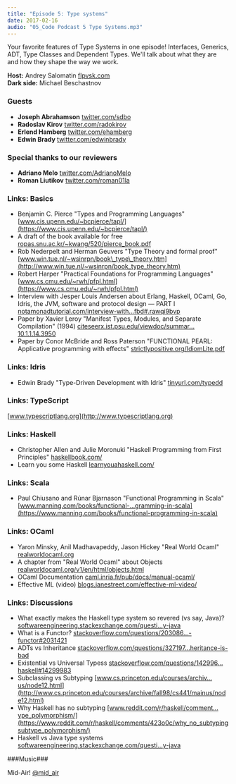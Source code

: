 ```yaml
---
title: "Episode 5: Type systems"
date: 2017-02-16
audio: "05_Code Podcast 5 Type Systems.mp3"
---
```


Your favorite features of Type Systems in one episode! Interfaces, Generics, ADT, Type Classes and Dependent Types. We'll talk about what they are and how they shape the way we work.

**Host:** Andrey Salomatin [flpvsk.com](https://flpvsk.com)<br />
**Dark side:** Michael Beschastnov

### Guests ###

- **Joseph Abrahamson** [twitter.com/sdbo](https://twitter.com/sdbo)
- **Radoslav Kirov** [twitter.com/radokirov](https://twitter.com/radokirov)
- **Erlend Hamberg** [twitter.com/ehamberg](https://twitter.com/ehamberg)
- **Edwin Brady** [twitter.com/edwinbrady](https://twitter.com/edwinbrady)

### Special thanks to our reviewers ###
- **Adriano Melo** [twitter.com/AdrianoMelo](https://twitter.com/AdrianoMelo)
- **Roman Liutikov** [twitter.com/roman01la](https://twitter.com/roman01la)

### Links: Basics ###
- Benjamin C. Pierce "Types and Programming Languages" [www.cis.upenn.edu/~bcpierce/tapl/](https://www.cis.upenn.edu/~bcpierce/tapl/)
- A draft of the book available for free [ropas.snu.ac.kr/~kwang/520/pierce_book.pdf](http://ropas.snu.ac.kr/~kwang/520/pierce_book.pdf)
- Rob Nederpelt and Herman Geuvers "Type Theory and formal proof" [www.win.tue.nl/~wsinrpn/book\_type\_theory.htm](http://www.win.tue.nl/~wsinrpn/book_type_theory.htm)
- Robert Harper "Practical Foundations for Programming Languages" [www.cs.cmu.edu/~rwh/pfpl.html](https://www.cs.cmu.edu/~rwh/pfpl.html)
- Interview with Jesper Louis Andersen about Erlang, Haskell, OCaml, Go, Idris, the JVM, software and protocol design — PART I [notamonadtutorial.com/interview-with…fbd#.rawqi9bvp](https://notamonadtutorial.com/interview-with-jesper-louis-andersen-about-erlang-haskell-ocaml-go-idris-the-jvm-software-and-b0de06440fbd#.9gmbqkdx5)
- Paper by Xavier Leroy "Manifest Types, Modules, and Separate Compilation" (1994) [citeseerx.ist.psu.edu/viewdoc/summar…10.1.1.14.3950](http://citeseerx.ist.psu.edu/viewdoc/summary?doi=10.1.1.14.3950)
- Paper by Conor McBride and Ross Paterson "FUNCTIONAL PEARL: Applicative programming with effects" [strictlypositive.org/IdiomLite.pdf](http://strictlypositive.org/IdiomLite.pdf)

### Links: Idris

- Edwin Brady "Type-Driven Development with Idris" [tinyurl.com/typedd](https://tinyurl.com/typedd)

### Links: TypeScript

[www.typescriptlang.org](http://www.typescriptlang.org)

### Links: Haskell

- Christopher Allen and Julie Moronuki "Haskell Programming from First Principles" [haskellbook.com/](http://haskellbook.com/)
- Learn you some Haskell [learnyouahaskell.com/](http://learnyouahaskell.com/)

### Links: Scala

- Paul Chiusano and Rúnar Bjarnason "Functional Programming in Scala" [www.manning.com/books/functional-…gramming-in-scala](https://www.manning.com/books/functional-programming-in-scala)

### Links: OCaml

- Yaron Minsky, Anil Madhavapeddy, Jason Hickey "Real World Ocaml" [realworldocaml.org](https://realworldocaml.org/)
- A chapter from "Real World Ocaml" about Objects [realworldocaml.org/v1/en/html/objects.html](https://realworldocaml.org/v1/en/html/objects.html)
- OCaml Documentation [caml.inria.fr/pub/docs/manual-ocaml/](http://caml.inria.fr/pub/docs/manual-ocaml/)
- Effective ML (video) [blogs.janestreet.com/effective-ml-video/](https://blogs.janestreet.com/effective-ml-video/)

### Links: Discussions

- What exactly makes the Haskell type system so revered (vs say, Java)? [softwareengineering.stackexchange.com/questi…y-java](http://softwareengineering.stackexchange.com/questions/279316/what-exactly-makes-the-haskell-type-system-so-revered-vs-say-java)
- What is a Functor? [stackoverflow.com/questions/203086…-functor#2031421](http://stackoverflow.com/questions/2030863/in-functional-programming-what-is-a-functor#2031421)
- ADTs vs Inheritance [stackoverflow.com/questions/327197…heritance-is-bad](http://stackoverflow.com/questions/3271974/why-adts-are-good-and-inheritance-is-bad)
- Existential vs Universal Typess [stackoverflow.com/questions/142996…haskell#14299983](http://stackoverflow.com/questions/14299638/existential-vs-universally-quantified-types-in-haskell#14299983)
- Subclassing vs Subtyping [www.cs.princeton.edu/courses/archiv…us/node12.html](http://www.cs.princeton.edu/courses/archive/fall98/cs441/mainus/node12.html)
- Why Haskell has no subtyping [www.reddit.com/r/haskell/comment…ype_polymorphism/](https://www.reddit.com/r/haskell/comments/423o0c/why_no_subtypingsubtype_polymorphism/)
- Haskell vs Java type systems [softwareengineering.stackexchange.com/questi…y-java](http://softwareengineering.stackexchange.com/questions/279316/what-exactly-makes-the-haskell-type-system-so-revered-vs-say-java)



###Music###

Mid-Air! [@mid_air](https://soundcloud.com/mid_air)
